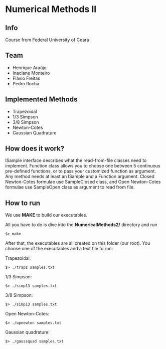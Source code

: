 Numerical Methods II
=================

## Info
Course from Federal University of Ceara


## Team

* Henrique Araújo
* Inaciane Monteiro
* Flávio Freitas
* Pedro Rocha

## Implemented Methods

* Trapezoidal
* 1/3 Simpson
* 3/8 Simpson
* Newton-Cotes
* Gaussian Quadrature

## How does it work?
ISample interface describes what the read-from-file classes need to implement.
Function class allows you to choose one between 5 continuous pre-defined functions,
or to pass your customized function as argument.
Any method needs at least an ISample and a Function argument.
Closed Newton-Cotes formulae use SampleClosed class, and Open Newton-Cotes formulae
use SampleOpen class as argument to read from file.

## How to run

We use **MAKE** to build our executables.

All you have to do is dive into the **NumericalMethods2/** directory and run

```
$> make
```

After that, the executables are all created on this folder (our root). 
You choose one of the executables and a text file to run:

Trapezoidal:

```
$> ./trapz samples.txt
```

1/3 Simpson:

```
$> ./simp13 samples.txt
```

3/8 Simpson:

```
$> ./simp13 samples.txt
```

Open Newton-Cotes:

```
$> ./opnewton samples.txt
```

Gaussian quadrature:

```
$> ./gaussquad samples.txt
```



 
